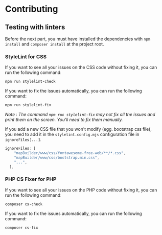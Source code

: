 # Contributing

## Testing with linters

Before the next part, you must have installed the dependencies with `npm install` and `composer install` at the project root.

### StyleLint for CSS

If you want to see all your issues on the CSS code without fixing it, you
can run the following command:

```bash
npm run stylelint-check
```

If you want to fix the issues automatically, you can run the following command:

```bash
npm run stylelint-fix
```
_Note : The command `npm run stylelint-fix` may not fix all the issues and print them on the screen.
You'll need to fix them manually._

If you add a new CSS file that you won't modify (egg. bootstrap css file), you need to add it in the `stylelint.config.mjs`
configuration file in `ignoreFiles[...]`.

```mjs
ignoreFiles: [
    "mapBuilder/www/css/fontawesome-free-web/**/*.css",
    "mapBuilder/www/css/bootstrap.min.css",
    "...",
  ],
```

### PHP CS Fixer for PHP

If you want to see all your issues on the PHP code without fixing it, you
can run the following command:

```bash
composer cs-check
```

If you want to fix the issues automatically, you can run the following command:

```bash
composer cs-fix
```
